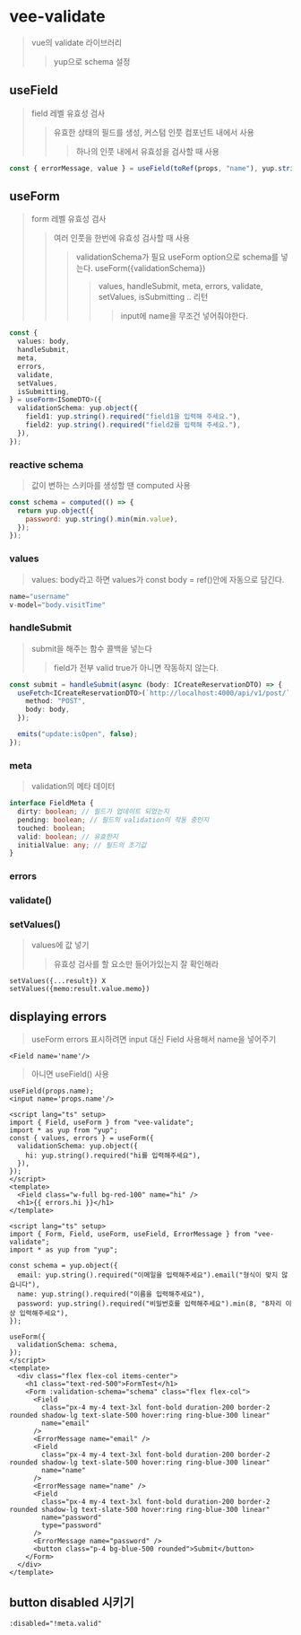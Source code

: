 # vee-validate

> vue의 validate 라이브러리
>
> > yup으로 schema 설정

## useField

> field 레벨 유효성 검사
>
> > 유효한 상태의 필드를 생성, 커스텀 인풋 컴포넌트 내에서 사용
> >
> > > 하나의 인풋 내에서 유효성을 검사할 때 사용

```ts
const { errorMessage, value } = useField(toRef(props, "name"), yup.string().required().min(8));
```

## useForm

> form 레벨 유효성 검사
>
> > 여러 인풋을 한번에 유효성 검사할 때 사용
> >
> > > validationSchema가 필요 useForm option으로 schema를 넣는다. useForm(\{validationSchema\})
> > >
> > > > values, handleSubmit, meta, errors, validate, setValues, isSubmitting .. 리턴
> > > >
> > > > > input에 name을 무조건 넣어줘야한다.

```ts
const {
  values: body,
  handleSubmit,
  meta,
  errors,
  validate,
  setValues,
  isSubmitting,
} = useForm<ISomeDTO>({
  validationSchema: yup.object({
    field1: yup.string().required("field1을 입력해 주세요."),
    field2: yup.string().required("field2를 입력해 주세요."),
  }),
});
```

### reactive schema

> 값이 변하는 스키마를 생성할 땐 computed 사용

```js
const schema = computed(() => {
  return yup.object({
    password: yup.string().min(min.value),
  });
});
```

### values

> values: body라고 하면 values가 const body = ref()안에 자동으로 담긴다.

```ts
name="username"
v-model="body.visitTime"
```

### handleSubmit

> submit을 해주는 함수 콜백을 넣는다
>
> > field가 전부 valid true가 아니면 작동하지 않는다.

```ts
const submit = handleSubmit(async (body: ICreateReservationDTO) => {
  useFetch<ICreateReservationDTO>(`http://localhost:4000/api/v1/post/`, {
    method: "POST",
    body: body,
  });

  emits("update:isOpen", false);
});
```

### meta

> validation의 메타 데이터

```ts
interface FieldMeta {
  dirty: boolean; // 필드가 업데이트 되었는지
  pending: boolean; // 필드의 validation이 작동 중인지
  touched: boolean;
  valid: boolean; // 유효한지
  initialValue: any; // 필드의 초기값
}
```

### errors

### validate()

### setValues()

> values에 값 넣기
>
> > 유효성 검사를 할 요소만 들어가있는지 잘 확인해라

```
setValues({...result}) X
setValues({memo:result.value.memo})
```

## displaying errors

> useForm errors 표시하려면 input 대신 Field 사용해서 name을 넣어주기

```
<Field name='name'/>
```

> 아니면 useField() 사용

```
useField(props.name);
<input name='props.name'/>
```

```vue
<script lang="ts" setup>
import { Field, useForm } from "vee-validate";
import * as yup from "yup";
const { values, errors } = useForm({
  validationSchema: yup.object({
    hi: yup.string().required("hi를 입력해주세요"),
  }),
});
</script>
<template>
  <Field class="w-full bg-red-100" name="hi" />
  <h1>{{ errors.hi }}</h1>
</template>
```

```vue
<script lang="ts" setup>
import { Form, Field, useForm, useField, ErrorMessage } from "vee-validate";
import * as yup from "yup";

const schema = yup.object({
  email: yup.string().required("이메일을 입력해주세요").email("형식이 맞지 않습니다"),
  name: yup.string().required("이름을 입력해주세요"),
  password: yup.string().required("비밀번호를 입력해주세요").min(8, "8자리 이상 입력해주세요"),
});

useForm({
  validationSchema: schema,
});
</script>
<template>
  <div class="flex flex-col items-center">
    <h1 class="text-red-500">FormTest</h1>
    <Form :validation-schema="schema" class="flex flex-col">
      <Field
        class="px-4 my-4 text-3xl font-bold duration-200 border-2 rounded shadow-lg text-slate-500 hover:ring ring-blue-300 linear"
        name="email"
      />
      <ErrorMessage name="email" />
      <Field
        class="px-4 my-4 text-3xl font-bold duration-200 border-2 rounded shadow-lg text-slate-500 hover:ring ring-blue-300 linear"
        name="name"
      />
      <ErrorMessage name="name" />
      <Field
        class="px-4 my-4 text-3xl font-bold duration-200 border-2 rounded shadow-lg text-slate-500 hover:ring ring-blue-300 linear"
        name="password"
        type="password"
      />
      <ErrorMessage name="password" />
      <button class="p-4 bg-blue-500 rounded">Submit</button>
    </Form>
  </div>
</template>
```

## button disabled 시키기

```
:disabled="!meta.valid"
```
